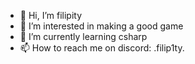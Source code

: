 - 👋 Hi, I’m filipity
- 👀 I’m interested in making a good game
- 🌱 I’m currently learning csharp
- 📫 How to reach me on discord: .filip1ty.
